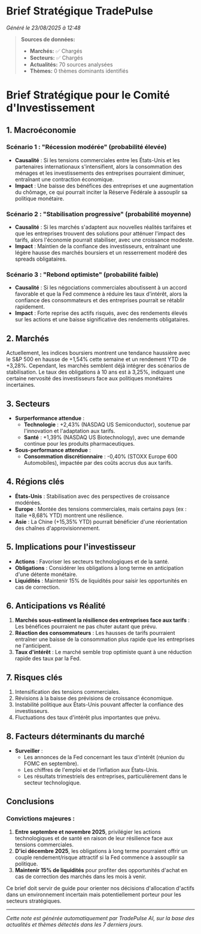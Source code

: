 # Brief Stratégique TradePulse

*Généré le 23/08/2025 à 12:48*

> **Sources de données:**
> - **Marchés:** ✅ Chargés
> - **Secteurs:** ✅ Chargés
> - **Actualités:** 70 sources analysées
> - **Thèmes:** 0 thèmes dominants identifiés

# Brief Stratégique pour le Comité d'Investissement

## 1. Macroéconomie

### Scénario 1 : "Récession modérée" (probabilité élevée)
- **Causalité** : Si les tensions commerciales entre les États-Unis et les partenaires internationaux s'intensifient, alors la consommation des ménages et les investissements des entreprises pourraient diminuer, entraînant une contraction économique.
- **Impact** : Une baisse des bénéfices des entreprises et une augmentation du chômage, ce qui pourrait inciter la Réserve Fédérale à assouplir sa politique monétaire.

### Scénario 2 : "Stabilisation progressive" (probabilité moyenne)
- **Causalité** : Si les marchés s'adaptent aux nouvelles réalités tarifaires et que les entreprises trouvent des solutions pour atténuer l'impact des tarifs, alors l'économie pourrait stabiliser, avec une croissance modeste.
- **Impact** : Maintien de la confiance des investisseurs, entraînant une légère hausse des marchés boursiers et un resserrement modéré des spreads obligataires.

### Scénario 3 : "Rebond optimiste" (probabilité faible)
- **Causalité** : Si les négociations commerciales aboutissent à un accord favorable et que la Fed commence à réduire les taux d'intérêt, alors la confiance des consommateurs et des entreprises pourrait se rétablir rapidement.
- **Impact** : Forte reprise des actifs risqués, avec des rendements élevés sur les actions et une baisse significative des rendements obligataires.

## 2. Marchés
Actuellement, les indices boursiers montrent une tendance haussière avec le S&P 500 en hausse de +1,54% cette semaine et un rendement YTD de +3,28%. Cependant, les marchés semblent déjà intégrer des scénarios de stabilisation. Le taux des obligations à 10 ans est à 3,25%, indiquant une certaine nervosité des investisseurs face aux politiques monétaires incertaines.

## 3. Secteurs
- **Surperformance attendue** : 
  - **Technologie** : +2,43% (NASDAQ US Semiconductor), soutenue par l'innovation et l'adaptation aux tarifs.
  - **Santé** : +1,39% (NASDAQ US Biotechnology), avec une demande continue pour les produits pharmaceutiques.
- **Sous-performance attendue** : 
  - **Consommation discrétionnaire** : -0,40% (STOXX Europe 600 Automobiles), impactée par des coûts accrus dus aux tarifs.

## 4. Régions clés
- **États-Unis** : Stabilisation avec des perspectives de croissance modérées.
- **Europe** : Montée des tensions commerciales, mais certains pays (ex : Italie +8,68% YTD) montrent une résilience.
- **Asie** : La Chine (+15,35% YTD) pourrait bénéficier d'une réorientation des chaînes d'approvisionnement.

## 5. Implications pour l'investisseur
- **Actions** : Favoriser les secteurs technologiques et de la santé.
- **Obligations** : Considérer les obligations à long terme en anticipation d'une détente monétaire.
- **Liquidités** : Maintenir 15% de liquidités pour saisir les opportunités en cas de correction.

## 6. Anticipations vs Réalité
1. **Marchés sous-estiment la résilience des entreprises face aux tarifs** : Les bénéfices pourraient ne pas chuter autant que prévu.
2. **Réaction des consommateurs** : Les hausses de tarifs pourraient entraîner une baisse de la consommation plus rapide que les entreprises ne l'anticipent.
3. **Taux d'intérêt** : Le marché semble trop optimiste quant à une réduction rapide des taux par la Fed.

## 7. Risques clés
1. Intensification des tensions commerciales.
2. Révisions à la baisse des prévisions de croissance économique.
3. Instabilité politique aux États-Unis pouvant affecter la confiance des investisseurs.
4. Fluctuations des taux d'intérêt plus importantes que prévu.

## 8. Facteurs déterminants du marché
- **Surveiller** : 
  - Les annonces de la Fed concernant les taux d'intérêt (réunion du FOMC en septembre).
  - Les chiffres de l'emploi et de l'inflation aux États-Unis.
  - Les résultats trimestriels des entreprises, particulièrement dans le secteur technologique.

## Conclusions
### Convictions majeures :
1. **Entre septembre et novembre 2025**, privilégier les actions technologiques et de santé en raison de leur résilience face aux tensions commerciales.
2. **D'ici décembre 2025**, les obligations à long terme pourraient offrir un couple rendement/risque attractif si la Fed commence à assouplir sa politique.
3. **Maintenir 15% de liquidités** pour profiter des opportunités d'achat en cas de correction des marchés dans les mois à venir.

Ce brief doit servir de guide pour orienter nos décisions d'allocation d'actifs dans un environnement incertain mais potentiellement porteur pour les secteurs stratégiques.

---

*Cette note est générée automatiquement par TradePulse AI, sur la base des actualités et thèmes détectés dans les 7 derniers jours.*
